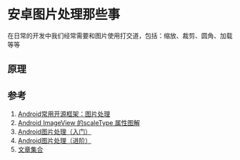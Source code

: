 # 安卓图片处理那些事
在日常的开发中我们经常需要和图片使用打交道，包括：缩放、裁剪、圆角、加载等等
## 原理
## 参考
1. [Android常用开源框架：图片处理
](https://www.jianshu.com/p/ca850638eb9d)
2. [Android ImageView 的scaleType 属性图解
](https://www.jianshu.com/p/32e335d5b842)
3. [Android图片处理（入门）](https://www.jianshu.com/p/667e14b0ad31)
4. [Android图片处理（进阶）](https://www.jianshu.com/p/e279010b7701)
5. [文章集合](https://www.wanandroid.com/article/list/0?cid=86)